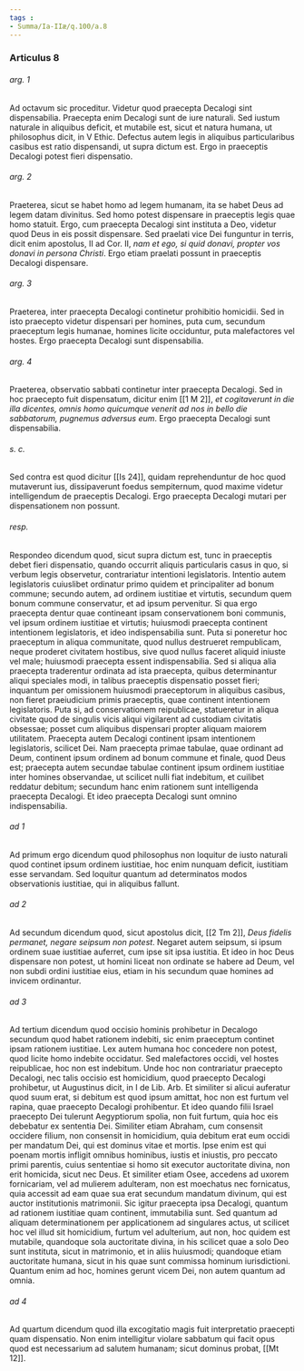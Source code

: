 ```yaml
---
tags : 
- Summa/Ia-IIæ/q.100/a.8
---
```


### Articulus 8

###### arg. 1
Ad octavum sic proceditur. Videtur quod praecepta Decalogi sint dispensabilia. Praecepta enim Decalogi sunt de iure naturali. Sed iustum naturale in aliquibus deficit, et mutabile est, sicut et natura humana, ut philosophus dicit, in V Ethic. Defectus autem legis in aliquibus particularibus casibus est ratio dispensandi, ut supra dictum est. Ergo in praeceptis Decalogi potest fieri dispensatio.

###### arg. 2
Praeterea, sicut se habet homo ad legem humanam, ita se habet Deus ad legem datam divinitus. Sed homo potest dispensare in praeceptis legis quae homo statuit. Ergo, cum praecepta Decalogi sint instituta a Deo, videtur quod Deus in eis possit dispensare. Sed praelati vice Dei funguntur in terris, dicit enim apostolus, II ad Cor. II, *nam et ego, si quid donavi, propter vos donavi in persona Christi*. Ergo etiam praelati possunt in praeceptis Decalogi dispensare.

###### arg. 3
Praeterea, inter praecepta Decalogi continetur prohibitio homicidii. Sed in isto praecepto videtur dispensari per homines, puta cum, secundum praeceptum legis humanae, homines licite occiduntur, puta malefactores vel hostes. Ergo praecepta Decalogi sunt dispensabilia.

###### arg. 4
Praeterea, observatio sabbati continetur inter praecepta Decalogi. Sed in hoc praecepto fuit dispensatum, dicitur enim [[1 M 2]], *et cogitaverunt in die illa dicentes, omnis homo quicumque venerit ad nos in bello die sabbatorum, pugnemus adversus eum*. Ergo praecepta Decalogi sunt dispensabilia.

###### s. c.
Sed contra est quod dicitur [[Is 24]], quidam reprehenduntur de hoc quod mutaverunt ius, dissipaverunt foedus sempiternum, quod maxime videtur intelligendum de praeceptis Decalogi. Ergo praecepta Decalogi mutari per dispensationem non possunt.

###### resp.
Respondeo dicendum quod, sicut supra dictum est, tunc in praeceptis debet fieri dispensatio, quando occurrit aliquis particularis casus in quo, si verbum legis observetur, contrariatur intentioni legislatoris. Intentio autem legislatoris cuiuslibet ordinatur primo quidem et principaliter ad bonum commune; secundo autem, ad ordinem iustitiae et virtutis, secundum quem bonum commune conservatur, et ad ipsum pervenitur. Si qua ergo praecepta dentur quae contineant ipsam conservationem boni communis, vel ipsum ordinem iustitiae et virtutis; huiusmodi praecepta continent intentionem legislatoris, et ideo indispensabilia sunt. Puta si poneretur hoc praeceptum in aliqua communitate, quod nullus destrueret rempublicam, neque proderet civitatem hostibus, sive quod nullus faceret aliquid iniuste vel male; huiusmodi praecepta essent indispensabilia. Sed si aliqua alia praecepta traderentur ordinata ad ista praecepta, quibus determinantur aliqui speciales modi, in talibus praeceptis dispensatio posset fieri; inquantum per omissionem huiusmodi praeceptorum in aliquibus casibus, non fieret praeiudicium primis praeceptis, quae continent intentionem legislatoris. Puta si, ad conservationem reipublicae, statueretur in aliqua civitate quod de singulis vicis aliqui vigilarent ad custodiam civitatis obsessae; posset cum aliquibus dispensari propter aliquam maiorem utilitatem. Praecepta autem Decalogi continent ipsam intentionem legislatoris, scilicet Dei. Nam praecepta primae tabulae, quae ordinant ad Deum, continent ipsum ordinem ad bonum commune et finale, quod Deus est; praecepta autem secundae tabulae continent ipsum ordinem iustitiae inter homines observandae, ut scilicet nulli fiat indebitum, et cuilibet reddatur debitum; secundum hanc enim rationem sunt intelligenda praecepta Decalogi. Et ideo praecepta Decalogi sunt omnino indispensabilia.

###### ad 1
Ad primum ergo dicendum quod philosophus non loquitur de iusto naturali quod continet ipsum ordinem iustitiae, hoc enim nunquam deficit, iustitiam esse servandam. Sed loquitur quantum ad determinatos modos observationis iustitiae, qui in aliquibus fallunt.

###### ad 2
Ad secundum dicendum quod, sicut apostolus dicit, [[2 Tm 2]], *Deus fidelis permanet, negare seipsum non potest*. Negaret autem seipsum, si ipsum ordinem suae iustitiae auferret, cum ipse sit ipsa iustitia. Et ideo in hoc Deus dispensare non potest, ut homini liceat non ordinate se habere ad Deum, vel non subdi ordini iustitiae eius, etiam in his secundum quae homines ad invicem ordinantur.

###### ad 3
Ad tertium dicendum quod occisio hominis prohibetur in Decalogo secundum quod habet rationem indebiti, sic enim praeceptum continet ipsam rationem iustitiae. Lex autem humana hoc concedere non potest, quod licite homo indebite occidatur. Sed malefactores occidi, vel hostes reipublicae, hoc non est indebitum. Unde hoc non contrariatur praecepto Decalogi, nec talis occisio est homicidium, quod praecepto Decalogi prohibetur, ut Augustinus dicit, in I de Lib. Arb. Et similiter si alicui auferatur quod suum erat, si debitum est quod ipsum amittat, hoc non est furtum vel rapina, quae praecepto Decalogi prohibentur. Et ideo quando filii Israel praecepto Dei tulerunt Aegyptiorum spolia, non fuit furtum, quia hoc eis debebatur ex sententia Dei. Similiter etiam Abraham, cum consensit occidere filium, non consensit in homicidium, quia debitum erat eum occidi per mandatum Dei, qui est dominus vitae et mortis. Ipse enim est qui poenam mortis infligit omnibus hominibus, iustis et iniustis, pro peccato primi parentis, cuius sententiae si homo sit executor auctoritate divina, non erit homicida, sicut nec Deus. Et similiter etiam Osee, accedens ad uxorem fornicariam, vel ad mulierem adulteram, non est moechatus nec fornicatus, quia accessit ad eam quae sua erat secundum mandatum divinum, qui est auctor institutionis matrimonii. Sic igitur praecepta ipsa Decalogi, quantum ad rationem iustitiae quam continent, immutabilia sunt. Sed quantum ad aliquam determinationem per applicationem ad singulares actus, ut scilicet hoc vel illud sit homicidium, furtum vel adulterium, aut non, hoc quidem est mutabile, quandoque sola auctoritate divina, in his scilicet quae a solo Deo sunt instituta, sicut in matrimonio, et in aliis huiusmodi; quandoque etiam auctoritate humana, sicut in his quae sunt commissa hominum iurisdictioni. Quantum enim ad hoc, homines gerunt vicem Dei, non autem quantum ad omnia.

###### ad 4
Ad quartum dicendum quod illa excogitatio magis fuit interpretatio praecepti quam dispensatio. Non enim intelligitur violare sabbatum qui facit opus quod est necessarium ad salutem humanam; sicut dominus probat, [[Mt 12]].

